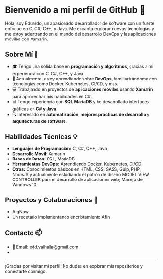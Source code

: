 # Bienvenido a mi perfil de GitHub 👋

Hola, soy Eduardo, un apasionado desarrollador de software con un fuerte enfoque en C, C#, C++, y Java. Me encanta explorar nuevas tecnologías y me estoy adentrando en el mundo del desarrollo DevOps y las aplicaciones móviles con Xamarin.

## Sobre Mí 🚀

- 🎓 Tengo una sólida base en **programación y algoritmos**, gracias a mi experiencia con C, C#, C++, y Java.
- 🌱 Actualmente, estoy aprendiendo sobre **DevOps**, familiarizándome con tecnologías como Docker, Kubernetes, CI/CD, y más.
- 💻 Trabajando en proyectos de **aplicaciones móviles** usando **Xamarin** para aprovechar mis habilidades en C#.
- 📊 Tengo experiencia con **SQL MariaDB** y he desarrollado interfaces gráficas en **C# y Java**.
- 🔍 Interesado en **automatización**, **mejores prácticas de desarrollo** y **arquitecturas de software**.

## Habilidades Técnicas 💡

- **Lenguajes de Programación:** C, C#, C++, Java
- **Desarrollo Móvil:** Xamarin
- **Bases de Datos:** SQL, MariaDB
- **Herramientas DevOps:** Aprendiendo Docker, Kubernetes, CI/CD
- **Otros:** Conocimientos básicos en HTML, CSS, SASS, Gulp, PHP, NodeJS y actualmente estudiando el patrón de diseño MODEL VIEW CONTROLLER para el desarrollo de aplicaciones web; Manejo de Windows 10

## Proyectos y Colaboraciones 🌟

- ArqNow
- Un recetario implementando encriptamiento Afin

## Contacto 📫

- 📧 Email: [edd.valhalla@gmail.com](mailto:contacto@edndev.com)
- 
---

¡Gracias por visitar mi perfil! No dudes en explorar mis repositorios y conectarte conmigo.


